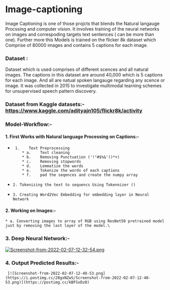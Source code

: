 # Image-captioning
Image Captioning is one of those projcts that blends the Natural langauge Procssing and computer vision. It involves training of the neural networks on images and correspoding targets text sentences ( can be more than one). Further more this Models is trained on the flicker 8k dataset which Comprise of 80000 images and contains 5 captions for each image.

### Dataset : 

Dataset which is used comprises of different scences and all natural images. The captions in this dataset are around 40,000 which is 5 captions for each image. And all are natual spoken langauge regarding any scence or image. It was collected in 2015 to investigate multimodal learning schemes for unsupervised speech pattern discovery.

### Dataset from Kaggle datasets:-  https://www.kaggle.com/adityajn105/flickr8k/activity

### Model-Workflow:- 

#### 1. First Works with Natural language Processing on Captions:-
   *      1.    Text Preprocessing
             * a.    Text cleaning
             * b.    Removing Punctuation ('!"#$%&'()*+)
             * c.    Removing stopwords
             * d.    Lemmatize the words
             * e.    Tokenize the words of each captions
             * f.    pad the seqences and create the numpy array
   *     2. Tokenizing the text to sequencs Using Tokennizer ()
   *     3. Creating Word2Vec Embedding for embedding layer in Neural Network
#### 2. Working on Images:-
    * a. Converting images to array of RGB using ResNet50 pretrained model just by removing the last layer of the model.\

### 3. Deep Neural Network:- 
  [![Screenshot-from-2022-02-07-12-32-54.png](https://i.postimg.cc/bJ171PwQ/Screenshot-from-2022-02-07-12-32-54.png)](https://postimg.cc/zbX219WB)
  
  ### 4. Output Predicted Results:-
        
     [![Screenshot-from-2022-02-07-12-40-53.png](https://i.postimg.cc/28gxNZwS/Screenshot-from-2022-02-07-12-40-53.png)](https://postimg.cc/kBFSxDz0)
